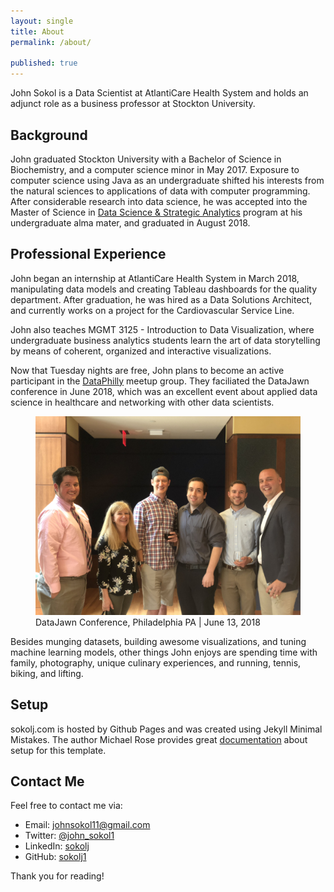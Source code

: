 ```yaml
---
layout: single
title: About
permalink: /about/

published: true
---
```


John Sokol is a Data Scientist at AtlantiCare Health System and holds an adjunct role as a business professor at Stockton University.

## Background
John graduated Stockton University with a Bachelor of Science in Biochemistry, and a computer science minor in May 2017. Exposure to computer science using Java as an undergraduate shifted his interests from the natural sciences to applications of data with computer programming. After considerable research into data science, he was accepted into the Master of Science in [Data Science & Strategic Analytics](http://stockton.edu/datascience) program at his undergraduate alma mater, and graduated in August 2018.

## Professional Experience
John began an internship at AtlantiCare Health System in March 2018, manipulating data models and creating Tableau dashboards for the quality department. After graduation, he was hired as a Data Solutions Architect, and currently works on a project for the Cardiovascular Service Line.

John also teaches MGMT 3125 - Introduction to Data Visualization, where undergraduate business analytics students learn the art of data storytelling by means of coherent, organized and interactive visualizations.

Now that Tuesday nights are free, John plans to become an active participant in the [DataPhilly](https://www.meetup.com/DataPhilly/) meetup group. They faciliated the DataJawn conference in June 2018, which was an excellent event about applied data science in healthcare and networking with other data scientists.

<figure>
  <img src="/assets/about/data_jawn.jpg" caption = "DataJawn, Philadelphia | June 13, 2018" class = "center">
  <figcaption> DataJawn Conference, Philadelphia PA | June 13, 2018
  </figcaption>
</figure>


Besides munging datasets, building awesome visualizations, and tuning machine learning models, other things John enjoys are spending time with family, photography, unique culinary experiences, and running, tennis, biking, and lifting. 

## Setup
sokolj.com is hosted by Github Pages and was created using Jekyll Minimal Mistakes. The author Michael Rose provides great [documentation](https://mmistakes.github.io/minimal-mistakes/) about setup for this template. 


## Contact Me
Feel free to contact me via: 
* Email: <a href="mailto:{{johnsokol11@gmail.com}}">johnsokol11@gmail.com</a>
* Twitter: <a href="https://twitter.com/John_Sokol1">@john_sokol1</a>
* LinkedIn: <a href="https://www.linkedin.com/in/sokolj/">sokolj</a>
* GitHub: <a href="https://github.com/sokolj1">sokolj1</a>

Thank you for reading!
